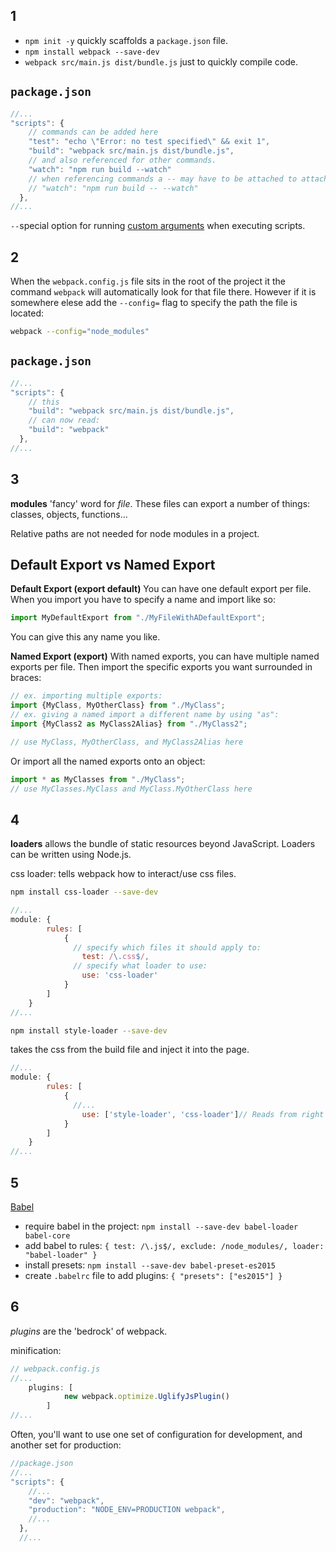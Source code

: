 ## 1

- `npm init -y` quickly scaffolds a `package.json` file.
- `npm install webpack --save-dev`
- `webpack src/main.js dist/bundle.js` just to quickly compile code.

`package.json`
---

```javascript
//...
"scripts": {
    // commands can be added here
    "test": "echo \"Error: no test specified\" && exit 1",
    "build": "webpack src/main.js dist/bundle.js",
    // and also referenced for other commands.
    "watch": "npm run build --watch"
    // when referencing commands a -- may have to be attached to attach a flag to a referenced command
    // "watch": "npm run build -- --watch"
  },
//...
```

`--`special option for running [custom arguments](https://docs.npmjs.com/cli/run-script) when executing scripts.

## 2

When the `webpack.config.js` file sits in the root of the project it the command `webpack` will automatically look for that file there. However if it is somewhere elese add the `--config=` flag to specify the path the file is located:

```bash
webpack --config="node_modules"
```

`package.json`
---

```javascript
//...
"scripts": {
    // this
    "build": "webpack src/main.js dist/bundle.js",
    // can now read:
    "build": "webpack"
  },
//...
```

## 3

**modules** 'fancy' word for _file_. These files can export a number of things: classes, objects, functions...

Relative paths are not needed for node modules in a project.

Default Export vs Named Export
---

**Default Export (export default)**
You can have one default export per file. When you import you have to specify a name and import like so:

```javascript
import MyDefaultExport from "./MyFileWithADefaultExport";
```

You can give this any name you like.

**Named Export (export)**
With named exports, you can have multiple named exports per file. Then import the specific exports you want surrounded in braces:

```javascript
// ex. importing multiple exports:
import {MyClass, MyOtherClass} from "./MyClass";
// ex. giving a named import a different name by using "as":
import {MyClass2 as MyClass2Alias} from "./MyClass2";

// use MyClass, MyOtherClass, and MyClass2Alias here
```

Or import all the named exports onto an object:

```javascript
import * as MyClasses from "./MyClass";
// use MyClasses.MyClass and MyClass.MyOtherClass here
```

## 4

**loaders** allows the bundle of static resources beyond JavaScript. Loaders can be written using Node.js. 

css loader:
tells webpack how to interact/use css files.

```bash
npm install css-loader --save-dev
```

```javascript
//...
module: {
        rules: [
            {
              // specify which files it should apply to:
                test: /\.css$/,
              // specify what loader to use:
                use: 'css-loader'
            }
        ]
    }
//...
```

```bash
npm install style-loader --save-dev
```

takes the css from the build file and inject it into the page.

```javascript
//...
module: {
        rules: [
            {
              //...
                use: ['style-loader', 'css-loader']// Reads from right to left.
            }
        ]
    }
//...
```

## 5

[Babel](https://babeljs.io/)

- require babel in the project:
`npm install --save-dev babel-loader babel-core`
- add babel to rules:
`{ test: /\.js$/, exclude: /node_modules/, loader: "babel-loader" }`
- install presets:
`npm install --save-dev babel-preset-es2015`
- create `.babelrc` file to add plugins:
`{ "presets": ["es2015"] }`

## 6

_plugins_ are the 'bedrock' of webpack.

minification:

```javascript
// webpack.config.js
//...
    plugins: [
            new webpack.optimize.UglifyJsPlugin()
        ]
//...
```

Often, you'll want to use one set of configuration for development, and another set for production:

```javascript
//package.json
//...
"scripts": {
    //...
    "dev": "webpack",
    "production": "NODE_ENV=PRODUCTION webpack",
    //...
  },
  //...
```